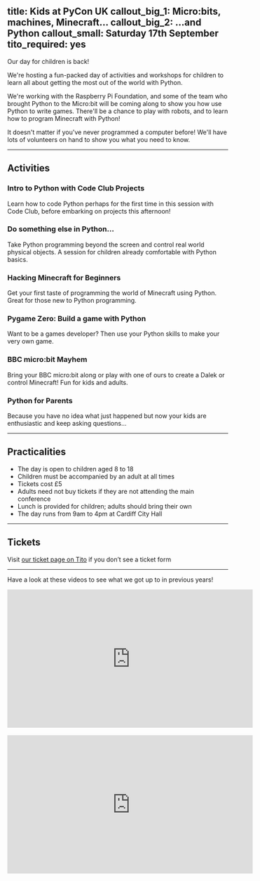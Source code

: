 title: Kids at PyCon UK
callout_big_1: Micro:bits, machines, Minecraft...
callout_big_2: ...and Python
callout_small: Saturday 17th September
tito_required: yes
---

Our day for children is back!

We're hosting a fun-packed day of activities and workshops for children to
learn all about getting the most out of the world with Python.

We're working with the Raspberry Pi Foundation, and some of the team who
brought Python to the Micro:bit will be coming along to show you how use Python
to write games.  There'll be a chance to play with robots, and to learn how to
program Minecraft with Python!

It doesn't matter if you've never programmed a computer before!  We'll have
lots of volunteers on hand to show you what you need to know.

***

## Activities

### Intro to Python with Code Club Projects

Learn how to code Python perhaps for the first time in this session with Code
Club, before embarking on projects this afternoon!

### Do something else in Python...

Take Python programming beyond the screen and control real world physical
objects. A session for children already comfortable with Python basics.

### Hacking Minecraft for Beginners

Get your first taste of programming the world of Minecraft using Python. Great
for those new to Python programming.

### Pygame Zero: Build a game with Python

Want to be a games developer? Then use your Python skills to make your very own
game.

### BBC micro:bit Mayhem

Bring your BBC micro:bit along or play with one of ours to create a Dalek or
control Minecraft! Fun for kids and adults.

### Python for Parents

Because you have no idea what just happened but now your kids are enthusiastic
and keep asking questions...

***

## Practicalities

* The day is open to children aged 8 to 18
* Children must be accompanied by an adult at all times
* Tickets cost £5
* Adults need not buy tickets if they are not attending the main conference
* Lunch is provided for children; adults should bring their own
* The day runs from 9am to 4pm at Cardiff City Hall

***

## Tickets

<tito-widget event="pyconuk/2016" releases="xi2wxxscn3k">Visit [our ticket page on Tito](https://ti.to/pyconuk/2016/with/xi2wxxscn3k) if you don’t see a ticket form</tito-widget>

***

Have a look at these videos to see what we got up to in previous years!

<div><iframe width="560" height="315" src="https://www.youtube-nocookie.com/embed/u4IMlpmjbYg?rel=0" frameborder="0" allowfullscreen></iframe></div>
<br/>
<div><iframe width="560" height="315" src="https://www.youtube-nocookie.com/embed/yerWCR3mppk?rel=0" frameborder="0" allowfullscreen></iframe></div>
